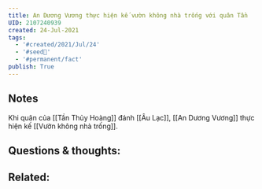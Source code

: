 ```yaml
---
title: An Dương Vương thực hiện kế vườn không nhà trống với quân Tần
UID: 2107240939
created: 24-Jul-2021
tags:
  - '#created/2021/Jul/24'
  - '#seed🥜'
  - '#permanent/fact'
publish: True
---
```


## Notes
Khi quân của [[Tần Thủy Hoàng]] đánh [[Âu Lạc]], [[An Dương Vương]] thực hiện kế [[Vườn không nhà trống]].

## Questions & thoughts:

## Related: